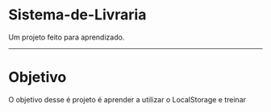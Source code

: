 # Sistema-de-Livraria
Um projeto feito para aprendizado.
***
# Objetivo
O objetivo desse é projeto é aprender a utilizar o LocalStorage e treinar 
